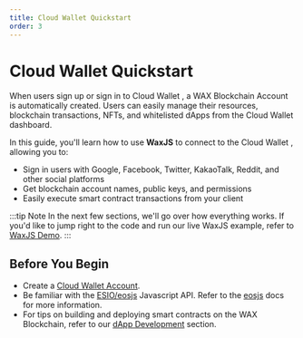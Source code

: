 ```yaml
---
title: Cloud Wallet Quickstart
order: 3
---
```


# Cloud Wallet  Quickstart

When users sign up or sign in to Cloud Wallet , a WAX Blockchain Account is automatically created. Users can easily manage their resources, blockchain transactions, NFTs, and whitelisted dApps from the Cloud Wallet  dashboard. 

In this guide, you'll learn how to use **WaxJS** to connect to the Cloud Wallet , allowing you to:

* Sign in users with Google, Facebook, Twitter, KakaoTalk, Reddit, and other social platforms
* Get blockchain account names, public keys, and permissions
* Easily execute smart contract transactions from your client

:::tip Note
In the next few sections, we'll go over how everything works. If you'd like to jump right to the code and run our live WaxJS example, refer to [WaxJS Demo](/build/cloud-wallet/waxjs/waxjs_demo).
:::

## Before You Begin

* Create a [Cloud Wallet  Account](http://all-access.wax.io). 
* Be familiar with the [ESIO/eosjs](https://github.com/EOSIO/eosjs) Javascript API. Refer to the [eosjs](https://eosio.github.io/eosjs/latest) docs for more information.
* For tips on building and deploying smart contracts on the WAX Blockchain, refer to our [dApp Development](/build/dapp-development/) section. 


